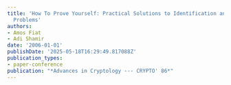 ```yaml
---
title: 'How To Prove Yourself: Practical Solutions to Identification and Signature
  Problems'
authors:
- Amos Fiat
- Adi Shamir
date: '2006-01-01'
publishDate: '2025-05-18T16:29:49.817088Z'
publication_types:
- paper-conference
publication: "*Advances in Cryptology --- CRYPTO' 86*"
---
```

